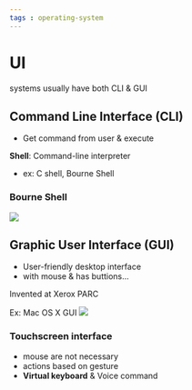 ```yaml
---
tags : operating-system
---
```


# UI
systems usually have both CLI & GUI

## Command Line Interface (CLI)
* Get command from user & execute

**Shell**: Command-line interpreter
* ex: C shell, Bourne Shell

### Bourne Shell
![](https://i.imgur.com/Tg0npAL.png)


## Graphic User Interface (GUI)
* User-friendly desktop interface
* with mouse &  has buttions...

Invented at Xerox PARC

Ex: Mac OS X GUI
![](https://i.imgur.com/5vafBfl.jpg)



### Touchscreen interface

* mouse are not necessary
* actions based on gesture
* **Virtual keyboard** & Voice command
